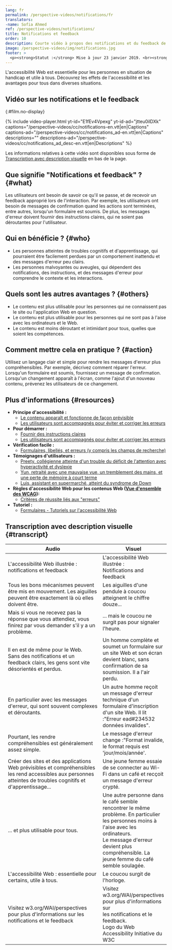 ```yaml
---
lang: fr
permalink: /perspective-videos/notifications/fr
translators: 
-name: Sofia Ahmed
ref: /perspective-videos/notifications/
title: Notifications et feedback
order: 10
description: Courte vidéo à propos des notifications et du feedback de vidéos pour l'accessibilité Web - de quoi s'agit-il, qui en bénéficie, et comment mettre cela en pratique.
image: /perspective-videos/img/notifications.jpg
footer: >
  <p><strong>Statut :</strong> Mise à jour 23 janvier 2019. <br><strong>Auteur et direction du projet :</strong> <a href="https://www.w3.org/People/shadi">Shadi Abou-Zahra</a>.  Développé par l' <a href="https://www.w3.org/WAI/EO/">Groupe de travail Éducation et Promotion</a> avec le soutien du projet <a href="https://www.w3.org/WAI/DEV/">WAI-DEV</a> financé par la Commission européenne (CE)<a href="./acknowledgements/">Remerciements</a>.</p>
---
```


L'accessibilité Web est essentielle pour les personnes en situation de handicap et utile à tous. Découvrez les effets de l'accessibilité et les avantages pour tous dans diverses situations.

## Vidéo sur les notifications et le feedback
{:#film.no-display}

{% include video-player.html
    yt-id="E1fEv4Vpexg"
    yt-id-ad="jtteu0ilDXk"
    captions="/perspective-videos/cc/notifications-en.vtt|en|Captions"
    captions-ad="/perspective-videos/cc/notifications_ad-en.vtt|en|Captions"
    descriptions=""
    descriptions-ad="/perspective-videos/cc/notifications_ad_desc-en.vtt|en|Descriptions"
%}

Les informations relatives à cette vidéo sont disponibles sous forme de [Transcription avec description visuelle](#transcript) en bas de la page.

Que signifie "Notifications et feedback" ? {#what}
-------------------------------------

Les utilisateurs ont besoin de savoir ce qu'il se passe, et de recevoir un feedback approprié lors de l'interaction. Par exemple, les utilisateurs ont besoin de messages de confirmation quand les actions sont terminées, entre autres, lorsqu'un formulaire est soumis. De plus, les messages d'erreur doivent fournir des instructions claires, qui ne soient pas déroutantes pour l'utilisateur.

Qui en bénéficie ? {#who}
----------------------------

-   Les personnes atteintes de troubles cognitifs et d'apprentissage, qui pourraient être facilement perdues par un comportement inattendu et des messages d'erreur peu clairs.
-   Les personnes malvoyantes ou aveugles, qui dépendent des notifications, des instructions, et des messages d'erreur pour comprendre le contexte et les interactions.

Quels sont les autres avantages ? {#others}
---------------------------------

-   Le contenu est plus utilisable pour les personnes qui ne connaissent pas le site ou l'application Web en question.
-   Le contenu est plus utilisable pour les personnes qui ne sont pas à l'aise avec les ordinateurs et le Web.
-   Le contenu est moins déroutant et intimidant pour tous, quelles que soient les compétences.

Comment mettre cela en pratique ? {#action}
--------------------------------------

Utilisez un langage clair et simple pour rendre les messages d'erreur plus compréhensibles. Par exemple, décrivez comment réparer l'erreur. Lorsqu'un formulaire est soumis, fournissez un message de confirmation. Lorsqu'un changement apparaît à l'écran, comme l'ajout d'un nouveau contenu, prévenez les utilisateurs de ce changement.

Plus d'informations {#resources}
----------

-   **Principe d'accessibilité :**
    -   [Le contenu apparaît et fonctionne de façon prévisible](/fundamentals/accessibility-principles/#predictable)
    -   [Les utilisateurs sont accompagnés pour éviter et corriger les erreurs](/fundamentals/accessibility-principles/#tolerant)
-   **Pour démarrer :**
    -   [Fournir des instructions claires](/tips/writing/#provide-clear-instructions) 
    -   [Les utilisateurs sont accompagnés pour éviter et corriger les erreurs](/tips/developing/#help-users-avoid-and-correct-mistakes)
-   **Vérification facile :**
    -   [Formulaires, libellés, et erreurs (y compris les champs de recherche)](/test-evaluate/preliminary/#forms) 
-   **Témoignages d'utilisateurs :**
    -   [Preety, collégienne atteinte d'un trouble du déficit de l'attention avec hyperactivité et dyslexie](/people-use-web/user-stories/#classroomstudent)
    -   [Yun, retraité avec une mauvaise vue, un tremblement des mains, et une perte de mémoire à court terme](/people-use-web/user-stories/#retiree)
    -   [Luis, assistant en supermarché, atteint du syndrome de Down](/people-use-web/user-stories/#supermarketassistant)
-   **Règles d'accessibilité Web pour les contenus Web ([Vue d'ensemble des WCAG](/standards-guidelines/wcag/)):**
    -   [Critères de réussite liés aux "erreurs"](https://www.w3.org/WAI/WCAG21/quickref/?tags=errors) 
-   **Tutoriel :**
    -   [Formulaires - Tutoriels sur l'accessibilité Web](https://www.w3.org/WAI/tutorials/) 

## Transcription avec description visuelle {#transcript}

<table>
  <thead>
    <tr>
      <th width="65%">Audio</th>
      <th>Visuel</th>
    </tr>
  </thead>
  <tbody>
    <tr>
      <td>L'accessibilité Web illustrée : notifications et feedback</td>
      <td>L'accessibilité Web illustrée :<br>
        Notifications and feedback</td>
    </tr>
    <tr>
      <td>Tous les bons mécanismes peuvent être mis en mouvement. Les aiguilles peuvent être exactement là où elles doivent être.</td>
      <td>Les aiguilles d'une pendule à coucou atteignent le chiffre douze...</td>
    </tr>
    <tr>
      <td>Mais si vous ne recevez pas la réponse que vous attendiez, vous finirez par vous demander s'il y a un problème.<br></td>
      <td>... mais le coucou ne surgit pas pour signaler l'heure.</td>
    </tr>
    <tr>
      <td>Il en est de même pour le Web.<br>
        Sans des notifications et un feedback clairs, les gens sont vite désorientés et perdus.<br></td>
      <td>Un homme complète et soumet un formulaire sur un site Web et son écran devient blanc, sans confirmation de sa soumission. Il a l'air perdu.</td>
    </tr>
    <tr>
      <td>En particulier avec les messages d'erreur, qui sont souvent complexes et déroutants.<br></td>
      <td>Un autre homme reçoit un message d'erreur technique d'un formulaire d'inscription d'un site Web. Il lit :&quot;Erreur ead#234532 données invalides&quot;.</td>
    </tr>
    <tr>
      <td>Pourtant, les rendre compréhensibles est généralement assez simple.<br></td>
      <td>Le message d'erreur change :&quot;Format invalide, le format requis est 'jour/mois/année'.</td>
    </tr>
    <tr>
      <td>Créer des sites et des applications Web prévisibles et compréhensibles les rend accessibles aux personnes atteintes de troubles cognitifs et d'apprentissage...<br></td>
      <td>Une jeune femme essaie de se connecter au Wi-Fi dans un café et recçoit un message d'erreur crypté.</td>
    </tr>
    <tr>
      <td>... et plus utilisable pour tous.<br></td>
      <td>Une autre personne dans le café semble rencontrer le même problème. En particulier les personnes moins à l'aise avec les ordinateurs.<br>
        Le message d'erreur devient plus compréhensible. La jeune femme du café semble soulagée.</td>
    </tr>
    <tr>
      <td>L'accessibilité Web : essentielle pour certains, utile à tous.</td>
      <td>Le coucou surgit de l'horloge.</td>
    </tr>
    <tr>
      <td>Visitez w3.org/WAI/perspectives pour plus d'informations sur  les notifications et le feedback</td>
      <td>Visitez<br>
        w3.org/WAI/perspectives<br>
        pour plus d'informations sur<br>
        les notifications et le feedback.<br>
        Logo du Web Accessibility Initiative du W3C</td>
    </tr>
  </tbody>
</table>
